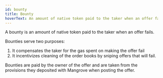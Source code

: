 ```yaml
---
id: bounty
title: Bounty
hoverText: An amount of native token paid to the taker when an offer fails
---
```


A bounty is an amount of native token paid to the taker when an offer fails.

Bounties serve two purposes:
1. It compensates the taker for the gas spent on making the offer fail
2. It incentivizes cleaning of the order books by sniping offers that will fail.

Bounties are paid by the owner of the offer and are taken from the provisions they deposited with Mangrove when posting the offer.